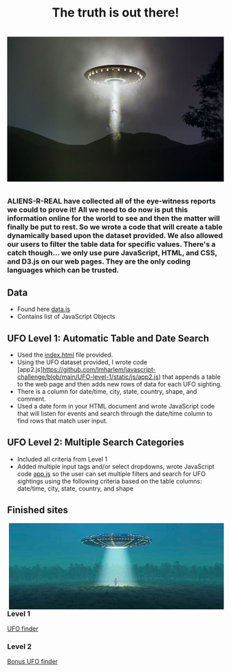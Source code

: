 <h1 align="center"> The truth is out there!<h1>

<p align="center">
  <img width="1000" src="https://github.com/lmharlem/javascript-challenge/blob/main/UFO-level-1/static/images/abduction.jpg" alt="Alien Abduction">
</p>

### ALIENS-R-REAL have collected all of the eye-witness reports we could to prove it! All we need to do now is put this information online for the world to see and then the matter will finally be put to rest. So we wrote a code that will create a table dynamically based upon the dataset provided. We also allowed our users to filter the table data for specific values. There's a catch though... we only use pure JavaScript, HTML, and CSS, and D3.js on our web pages. They are the only coding languages which can be trusted.

## Data
 - Found here [data.js](https://github.com/lmharlem/javascript-challenge/blob/main/UFO-level-1/static/js/data.js)
 - Contains list of JavaScript Objects

## UFO Level 1: Automatic Table and Date Search
- Used the [index.html](https://https://github.com/lmharlem/javascript-challenge/blob/main/UFO-level-1/index.html) file provided.
- Using the UFO dataset provided, I wrote code [app2.js]https://github.com/lmharlem/javascript-challenge/blob/main/UFO-level-1/static/js/app2.js) that appends a table to the web page and then adds new rows of data for each UFO sighting.
- There is a column for date/time, city, state, country, shape, and comment.
- Used a date form in your HTML document and wrote JavaScript code that will listen for events and search through the date/time column to find rows that match user input.

## UFO Level 2: Multiple Search Categories

- Included all criteria from Level 1
- Added multiple input tags and/or select dropdowns, wrote JavaScript code [app.js](https://github.com/lmharlem/javascript-challenge/blob/main/UFO-level-2/static/js/app.js) so the user can set multiple filters and search for UFO sightings using the following criteria based on the table columns: date/time, city, state, country, and shape

## Finished sites
<img align="right" width="500" height="200" src="https://github.com/lmharlem/javascript-challenge/blob/main/UFO-level-1/static/images/OIP.jpg">

### Level 1
[UFO finder](https://lmharlem.github.io/javascript-challenge/UFO-level-1/index.html)

### Level 2
[Bonus UFO finder](https://lmharlem.github.io/javascript-challenge/UFO-level-2/index.html)
